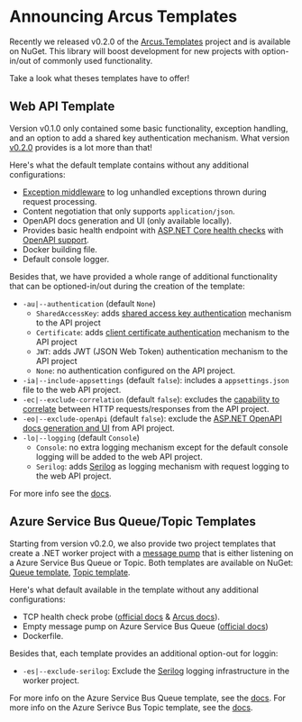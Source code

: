 # Announcing Arcus Templates

Recently we released v0.2.0 of the [Arcus.Templates](https://github.com/arcus-azure/arcus.templates/releases/tag/v0.2.0) project and is available on NuGet.
This library will boost development for new projects with option-in/out of commonly used functionality.

Take a look what theses templates have to offer!

## Web API Template

Version v0.1.0 only contained some basic functionality, exception handling, and an option to add a shared key authentication mechanism.
What version [v0.2.0](https://www.nuget.org/packages/Arcus.Templates.WebApi/) provides is a lot more than that! 

Here's what the default template contains without any additional configurations:

* [Exception middleware](https://webapi.arcus-azure.net/features/logging) to log unhandled exceptions thrown during request processing.
* Content negotiation that only supports `application/json`.
* OpenAPI docs generation and UI (only available locally).
* Provides basic health endpoint with [ASP.NET Core health checks](https://docs.microsoft.com/en-us/aspnet/core/host-and-deploy/health-checks?view=aspnetcore-2.2) with [OpenAPI support](https://www.codit.eu/blog/documenting-asp-net-core-health-checks-with-openapi/).
* Docker building file.
* Default console logger.

Besides that, we have provided a whole range of additional functionality that can be optioned-in/out during the creation of the template:

* `-au|--authentication` (default `None`)
  * `SharedAccessKey`: adds [shared access key authentication](https://webapi.arcus-azure.net/features/security/auth/shared-access-key) mechanism to the API project
  * `Certificate`: adds [client certificate authentication](https://webapi.arcus-azure.net/features/security/auth/certificate) mechanism to the API project
  * `JWT`: adds JWT (JSON Web Token) authentication mechanism to the API project
  * `None`: no authentication configured on the API project.
* `-ia|--include-appsettings` (default `false`): includes a `appsettings.json` file to the web API project.
* `-ec|--exclude-correlation` (default `false`): excludes the [capability to correlate](https://webapi.arcus-azure.net/features/correlation) between HTTP requests/responses from the API project.
* `-eo|--exclude-openApi` (default `false`): exclude the [ASP.NET OpenAPI docs generation and UI](https://docs.microsoft.com/en-us/aspnet/core/tutorials/getting-started-with-swashbuckle?view=aspnetcore-3.1&tabs=visual-studio) from API project.
* `-lo|--logging` (default `Console`)
  * `Console`: no extra logging mechanism except for the default console logging will be added to the web API project.
  * `Serilog`: adds [Serilog](https://serilog.net/) as logging mechanism with request logging to the web API project.


For more info see the [docs](https://templates.arcus-azure.net/features/web-api-template).

## Azure Service Bus Queue/Topic Templates

Starting from version v0.2.0, we also provide two project templates that create a .NET worker project with a [message pump](https://messaging.arcus-azure.net/features/message-pumps/service-bus) that is either listening on a Azure Service Bus Queue or Topic. Both templates are available on NuGet: [Queue template](https://www.nuget.org/packages/Arcus.Templates.ServiceBus.Queue/), [Topic template](https://www.nuget.org/packages/Arcus.Templates.ServiceBus.Topic/).

Here's what default available in the template without any additional configurations:

* TCP health check probe ([official docs](https://docs.microsoft.com/en-us/aspnet/core/host-and-deploy/health-checks?view=aspnetcore-2.2) & [Arcus docs](https://messaging.arcus-azure.net/features/tcp-health-probe)).
* Empty message pump on Azure Service Bus Queue ([official docs](https://docs.microsoft.com/en-us/azure/service-bus-messaging/service-bus-dotnet-get-started-with-queues))
* Dockerfile.

Besides that, each template provides an additional option-out for loggin:
* `-es|--exclude-serilog`: Exclude the [Serilog](https://serilog.net/) logging infrastructure in the worker project.

For more info on the Azure Service Bus Queue template, see the [docs](https://templates.arcus-azure.net/features/servicebus-queue-worker-template).
For more info on the Azure Serivce Bus Topic template, see the [docs](https://templates.arcus-azure.net/features/servicebus-topic-worker-template).

